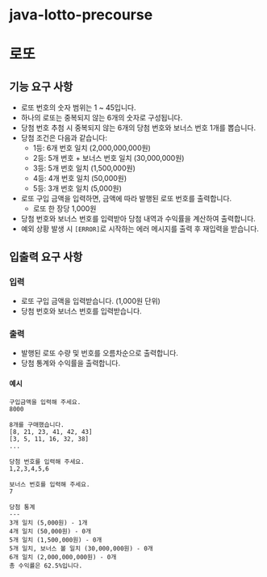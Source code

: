 # java-lotto-precourse

# 로또

## 기능 요구 사항
- 로또 번호의 숫자 범위는 1 ~ 45입니다.
- 하나의 로또는 중복되지 않는 6개의 숫자로 구성됩니다.
- 당첨 번호 추첨 시 중복되지 않는 6개의 당첨 번호와 보너스 번호 1개를 뽑습니다.
- 당첨 조건은 다음과 같습니다:
  - 1등: 6개 번호 일치 (2,000,000,000원)
  - 2등: 5개 번호 + 보너스 번호 일치 (30,000,000원)
  - 3등: 5개 번호 일치 (1,500,000원)
  - 4등: 4개 번호 일치 (50,000원)
  - 5등: 3개 번호 일치 (5,000원)
- 로또 구입 금액을 입력하면, 금액에 따라 발행된 로또 번호를 출력합니다.
  - 로또 한 장당 1,000원
- 당첨 번호와 보너스 번호를 입력받아 당첨 내역과 수익률을 계산하여 출력합니다.
- 예외 상황 발생 시 `[ERROR]`로 시작하는 에러 메시지를 출력 후 재입력을 받습니다.

## 입출력 요구 사항
### 입력
- 로또 구입 금액을 입력받습니다. (1,000원 단위)
- 당첨 번호와 보너스 번호를 입력받습니다.

### 출력
- 발행된 로또 수량 및 번호를 오름차순으로 출력합니다.
- 당첨 통계와 수익률을 출력합니다.

#### 예시
```plaintext
구입금액을 입력해 주세요.
8000

8개를 구매했습니다.
[8, 21, 23, 41, 42, 43] 
[3, 5, 11, 16, 32, 38] 
...

당첨 번호를 입력해 주세요.
1,2,3,4,5,6

보너스 번호를 입력해 주세요.
7

당첨 통계
---
3개 일치 (5,000원) - 1개
4개 일치 (50,000원) - 0개
5개 일치 (1,500,000원) - 0개
5개 일치, 보너스 볼 일치 (30,000,000원) - 0개
6개 일치 (2,000,000,000원) - 0개
총 수익률은 62.5%입니다.
